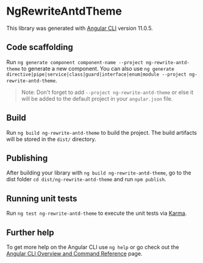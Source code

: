 # NgRewriteAntdTheme

This library was generated with [Angular CLI](https://github.com/angular/angular-cli) version 11.0.5.

## Code scaffolding

Run `ng generate component component-name --project ng-rewrite-antd-theme` to generate a new component. You can also use `ng generate directive|pipe|service|class|guard|interface|enum|module --project ng-rewrite-antd-theme`.
> Note: Don't forget to add `--project ng-rewrite-antd-theme` or else it will be added to the default project in your `angular.json` file. 

## Build

Run `ng build ng-rewrite-antd-theme` to build the project. The build artifacts will be stored in the `dist/` directory.

## Publishing

After building your library with `ng build ng-rewrite-antd-theme`, go to the dist folder `cd dist/ng-rewrite-antd-theme` and run `npm publish`.

## Running unit tests

Run `ng test ng-rewrite-antd-theme` to execute the unit tests via [Karma](https://karma-runner.github.io).

## Further help

To get more help on the Angular CLI use `ng help` or go check out the [Angular CLI Overview and Command Reference](https://angular.io/cli) page.
